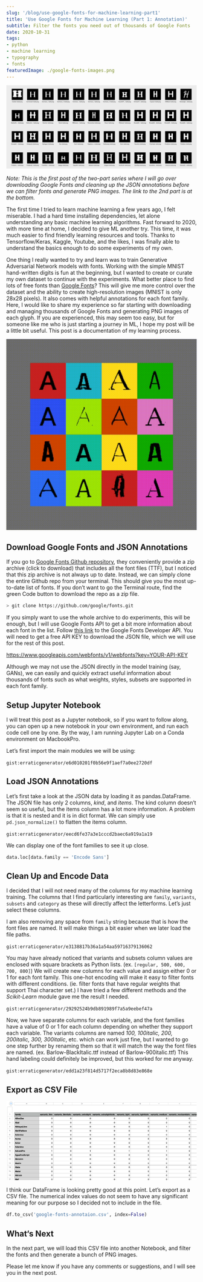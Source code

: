 ```yaml
---
slug: '/blog/use-google-fonts-for-machine-learning-part1'
title: 'Use Google Fonts for Machine Learning (Part 1: Annotation)'
subtitle: Filter the fonts you need out of thousands of Google Fonts
date: 2020-10-31
tags:
- python
- machine learning
- typography
- fonts
featuredImage: ./google-fonts-images.png
---
```


![Google Fonts images generated from a Python script](./google-fonts-images.png)

*Note: This is the first post of the two-part series where I will go over downloading Google Fonts and cleaning up the JSON annotations before we can filter fonts and generate PNG images. The link to the 2nd part is at the bottom.*

The first time I tried to learn machine learning a few years ago, I felt miserable. I had a hard time installing dependencies, let alone understanding any basic machine learning algorithms. Fast forward to 2020, with more time at home, I decided to give ML another try. This time, it was much easier to find friendly learning resources and tools. Thanks to Tensorflow/Keras, Kaggle, Youtube, and the likes, I was finally able to understand the basics enough to do some experiments of my own.

One thing I really wanted to try and learn was to train Generative Adversarial Network models with fonts. Working with the simple MNIST hand-written digits is fun at the beginning, but I wanted to create or curate my own dataset to continue with the experiments. What better place to find lots of free fonts than [Google Fonts](https://fonts.google.com)? This will give me more control over the dataset and the ability to create high-resolution images (MNIST is only 28x28 pixels). It also comes with helpful annotations for each font family. Here, I would like to share my experience so far starting with downloading and managing thousands of Google Fonts and generating PNG images of each glyph. If you are experienced, this may seem too easy, but for someone like me who is just starting a journey in ML, I hope my post will be a little bit useful. This post is a documentation of my learning process.

![A quick experiment with GAN trained on Google Fonts](./experiment.gif)

## Download Google Fonts and JSON Annotations

If you go to [Google Fonts Github repository](https://github.com/google/fonts), they conveniently provide a zip archive (click to download) that includes all the font files (TTF), but I noticed that this zip archive is not always up to date. Instead, we can simply clone the entire Github repo from your terminal. This should give you the most up-to-date list of fonts. If you don’t want to go the Terminal route, find the green Code button to download the repo as a zip file.

```bash
> git clone https://github.com/google/fonts.git
```

If you simply want to use the whole archive to do experiments, this will be enough, but I will use Google Fonts API to get a bit more information about each font in the list. Follow [this link](https://developers.google.com/fonts/docs/developer_api) to the Google Fonts Developer API. You will need to get a free API KEY to download the JSON file, which we will use for the rest of this post.

https://www.googleapis.com/webfonts/v1/webfonts?key=YOUR-API-KEY

Although we may not use the JSON directly in the model training (say, GANs), we can easily and quickly extract useful information about thousands of fonts such as what weights, styles, subsets are supported in each font family.

## Setup Jupyter Notebook

I will treat this post as a Jupyter notebook, so if you want to follow along, you can open up a new notebook in your own environment, and run each code cell one by one. By the way, I am running Jupyter Lab on a Conda environment on MacbookPro.

Let’s first import the main modules we will be using:

`gist:erraticgenerator/e6d010201f0b56e9f1aef7a0ee2720df`

## Load JSON Annotations

Let’s first take a look at the JSON data by loading it as pandas.DataFrame. The JSON file has only 2 columns, *kind*, and *items*. The kind column doesn’t seem so useful, but the items column has a lot more information. A problem is that it is nested and it is in dict format. We can simply use `pd.json_normalize()` to flatten the items column.

`gist:erraticgenerator/eecd6fe37a3e1cccd2baec6a919a1a19`

We can display one of the font families to see it up close.

```python
data.loc[data.family == 'Encode Sans']
```

## Clean Up and Encode Data

I decided that I will not need many of the columns for my machine learning training. The columns that I find particularly interesting are `family`, `variants`, `subsets` and `category` as these will directly affect the letterforms. Let’s just select these columns.

I am also removing any space from `family` string because that is how the font files are named. It will make things a bit easier when we later load the file paths.

`gist:erraticgenerator/e3138817b36a1a54aa59716379136062`

You may have already noticed that variants and subsets column values are enclosed with square brackets as Python lists. (ex. `[regular, 500, 600, 700, 800]`) We will create new columns for each value and assign either 0 or 1 for each font family. This one-hot encoding will make it easy to filter fonts with different conditions. (ie. filter fonts that have regular weights that support Thai character set.) I have tried a few different methods and the *Scikit-Learn* module gave me the result I needed.

`gist:erraticgenerator/29292524b9db891989f7a5a9eebef47a`

Now, we have separate columns for each variable, and the font families have a value of 0 or 1 for each column depending on whether they support each variable. The variants columns are named *100, 100italic, 200, 200italic, 300, 300italic*, etc. which can work just fine, but I wanted to go one step further by renaming them so that it will match the way the font files are named. (ex. Barlow-BlackItalic.ttf instead of Barlow-900italic.ttf) This hand labeling could definitely be improved, but this worked for me anyway.

`gist:erraticgenerator/edd1a23f814d5717f2eca8b8d83e868e`

## Export as CSV File

![table](./table.png)

I think our DataFrame is looking pretty good at this point. Let’s export as a CSV file. The numerical index values do not seem to have any significant meaning for our purpose so I decided not to include in the file.

```python
df.to_csv('google-fonts-annotaion.csv', index=False)
```

## What‘s Next

In the next part, we will load this CSV file into another Notebook, and filter the fonts and then generate a bunch of PNG images.

Please let me know if you have any comments or suggestions, and I will see you in the next post.